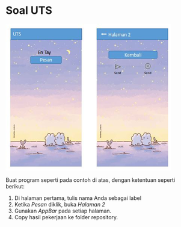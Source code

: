 # Soal UTS

![](res/soal2.JPG)

Buat program seperti pada contoh di atas, dengan ketentuan seperti berikut:
1. Di halaman pertama, tulis nama Anda sebagai label
2. Ketika _Pesan_ diklik, buka _Halaman 2_
3. Gunakan _AppBar_ pada setiap halaman.
4. Copy hasil pekerjaan ke folder repository.